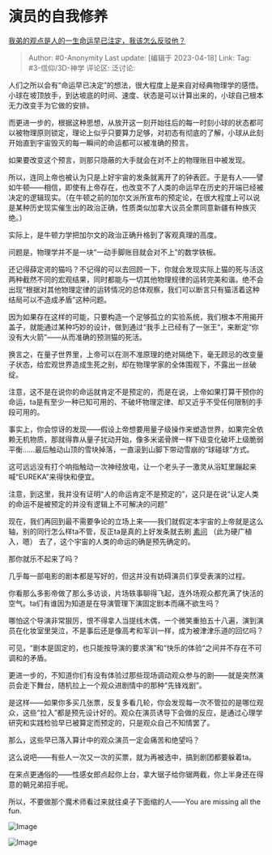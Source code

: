 # 演员的自我修养
[我弟的观点是人的一生命运早已注定，我该怎么反驳他？](https://www.zhihu.com/question/401784281/answer/2986287024)

> Author: #0-Anonymity
> Last update: [编辑于 2023-04-18]
> Link:
> Tag: #3-信仰/3D-神学 
> 评论区:
> 泛讨论:

人们之所以会有“命运早已决定”的想法，很大程度上是来自对经典物理学的感悟。小球在坡顶放手，到达坡底的时间、速度、状态是可以计算出来的，小球自己根本无力改变手为它做的安排。

而更进一步的，根据这种思想，从放开这一刻开始往后的每一时刻小球的状态都可以被物理原则锁定，理论上似乎只要算力足够，对初态有彻底的了解，小球从此刻开始直到宇宙毁灭的每一瞬间的命运都可以被准确的预言。

如果要改变这个预言，则那只隐蔽的大手就会在对不上的物理账目中被发现。

所以，连同上帝也被认为只是上好宇宙的发条就离开了的钟表匠。于是有人——譬如牛顿——相信，即使有上帝存在，也改变不了人类的命运早在历史的开端已经被决定的逻辑现实。（在牛顿之前的加尔文派所宣布的预定论，在很大程度上可以说是某种历史现实催生出的政治正确，性质类似加拿大议员全票同意新疆有种族灭绝。）

实际上，是牛顿力学把加尔文的政治正确升格到了客观真理的高度。

问题是，物理学并不是一块“一动手脚账目就会对不上”的数学铁板。

还记得薛定谔的猫吗？不记得的可以去回顾一下，你就会发现实际上猫的死与活这两种截然不同的宏观结果，同时都能与一切其他物理规律的运转完美和谐。绝不会出现“根据对其他物理定律的运转情况的总体观察，我们可以断言只有猫活着这种结局可以不造成矛盾”这种问题。

因为如果存在这样的可能，只要构造一个足够孤立的实验系统，我们根本不用揭开盖子，就能通过某种巧妙的设计，做到通过“我手上已经有了一张王“，来断定“你没有大火箭”——从而准确的预测猫的死活。

换言之，在量子世界里，上帝可以在测不准原理的绝对隔绝下，毫无顾忌的改变量子状态，给宏观世界造成生死之别，却在物理学家的全体围观下，不露出一丝破绽。

注意，这不是在说你的命运就肯定不是预定的，而是在说，上帝如果打算干预你的命运，ta是有至少一种已知可用的、不破坏物理定律、却又近乎不受任何限制的手段可用的。

事实上，你会惊讶的发现——假设上帝想要用量子级操作来塑造世界，如果完全依赖无机物质，那就得靠从量子扰动开始，像多米诺骨牌一样下级变化破坏上级脆弱平衡……最后触动山顶的雪块掉落，一直滚到山脚下带动雪崩的“球碰球”方式。

这可远远没有打个响指触动一次神经放电，让一个老头子一激灵从浴缸里蹦起来喊“EUREKA”来得快和便宜。

注意，到这里，我并没有证明“人的命运肯定不是预定的”，这只是在说“认定人类的命运不是被预定的并没有逻辑上不可解决的问题”

现在，我们再回到最不需要争论的立场上来——我们就假定本宇宙的上帝就是这么轴，别的同行怎么样ta不管，反正ta是真的上好发条就去刷 [素问](https://link.zhihu.com/?target=http%3A//sooon.ai/) （此为硬广植入，嗯） 去了，这个宇宙的人类的命运的确是预先确定的。

那你就乐不起来了吗？

几乎每一部电影的剧本都是写好的，但这并没有妨碍演员们享受表演的过程。

你看那么多影帝做了那么多访谈，片场轶事聊得飞起，连外场观众都充满了快活的空气。ta们有谁因为知道是在导演管理下演固定剧本而痛不欲生吗？

哪怕这个导演非常狠厉，恨不得拿人当提线木偶，一个微笑重拍五十八遍，演到演员在化妆室里哭泣，不是事后还是像高考和军训一样，成为被津津乐道的回忆吗？

可见，“剧本是固定的，也只能按导演的要求演”和“快乐的体验“之间并不存在不可调和的矛盾。

更进一步的，不知道你们有没有体验过那些现场调动观众参与的剧——就是突然演员会走下舞台，随机拉上一个观众进剧情中的那种“先锋戏剧”。

是这样——如果你多买几张票，反复多看几轮，你会发现每一次不管拉的是哪位观众，这些“拉入”都是预先设计好的。观众在演员诱导下会做的反应，是通过心理学研究和实践检验早已被算定而预定的，只是观众自己不知情罢了。

那么，这些早已落入算计中的观众演员一定会痛苦和绝望吗？

这么说吧——有些人一次又一次的买票，就为再被选中，搞到剧团都要躲着ta。

在来点更通俗的——性感女郎点起你上台，拿大锯子给你锯两截，你上半身还在得意的朝兄弟招手呢。

所以，不要做那个魔术师看过来就往桌子下面缩的人——You are missing all the fun.

![Image](https://picx.zhimg.com/50/v2-6026e47bd272188285abce663e89d1a3_720w.jpg?source=1940ef5c)

![Image](https://picx.zhimg.com/50/v2-bb5696b0894138d7e49bf24b07c9e03e_720w.jpg?source=1940ef5c)
